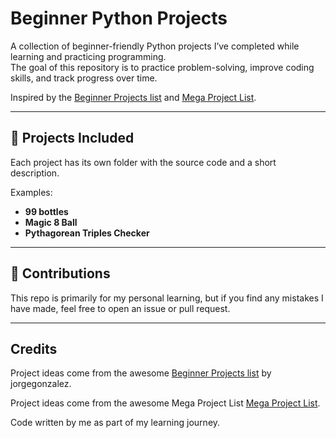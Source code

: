 # Beginner Python Projects

A collection of beginner-friendly Python projects I’ve completed while learning and practicing programming.  
The goal of this repository is to practice problem-solving, improve coding skills, and track progress over time.

Inspired by the [Beginner Projects list](https://github.com/jorgegonzalez/beginner-projects) and [Mega Project List](https://github.com/karan/Projects#data-structures).

---

## 📂 Projects Included

Each project has its own folder with the source code and a short description.

Examples:

- **99 bottles**
- **Magic 8 Ball**
- **Pythagorean Triples Checker**

---

## 🤝 Contributions

This repo is primarily for my personal learning, but if you find any mistakes I have made, feel free to open an issue or pull request.

---

## Credits

Project ideas come from the awesome [Beginner Projects list](https://github.com/jorgegonzalez/beginner-projects) by jorgegonzalez.

Project ideas come from the awesome Mega Project List [Mega Project List](https://github.com/karan/Projects#data-structures).


Code written by me as part of my learning journey.
